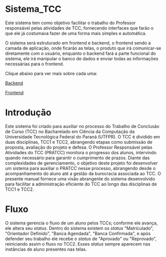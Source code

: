# Sistema_TCC

Este sistema tem como objetivo facilitar o trabalho do Professor responsável pelas atividades de TCC, fornecendo interfaces que farão o que ele já costumava fazer de uma forma mais simples e automática.

O sistema será estruturado em frontend e backend, o frontend sendo a camada de
aplicação, onde ficarão as telas, o produto que irá comunicar-se diretamente com o usuário,
enquanto o backend fará a parte funcional do sistema, ele irá manipular o banco de dados e
enviar todas as informações necessárias para o frontend.

Clique abaixo para ver mais sobre cada uma:

[Backend](Backend/README.md)

[Frontend](frontend/README.md)

# Introdução

Este sistema foi criado para auxiliar no processo do Trabalho de Conclusão de Curso (TCC) no Bacharelado em Ciência da Computação da Universidade Tecnológica Federal do Paraná (UTFPR). O TCC é dividido em duas disciplinas, TCC1 e TCC2, abrangendo etapas como submissão de proposta, avaliação do projeto e defesa. O Professor Responsável pelas Atividades do TCC (PRATCC) monitora o progresso dos alunos, intervindo quando necessário para garantir o cumprimento de prazos. Diante das complexidades de gerenciamento, o objetivo deste projeto foi desenvolver um sistema para auxiliar o PRATCC nesse processo, abrangendo desde o acompanhamento do aluno até a gestão da burocracia associada ao TCC. O presente manual fornece uma visão abrangente do sistema desenvolvido para facilitar a administração eficiente do TCC ao longo das disciplinas de TCC1 e TCC2.

# Fluxo

O sistema gerencia o fluxo de um aluno pelos TCCs; conforme ele avança, ele altera seu *status*. Dentro do sistema existem os *status* "Matriculado", "Orientador Definido", "Banca Agendada", "Banca Confirmada", e após defender seu trabalho ele recebe o *status* de "Aprovado" ou "Reprovado", reiniciando assim o fluxo no TCC2. Esses *status* sempre aparecem nas instâncias de aluno presentes nas telas.


